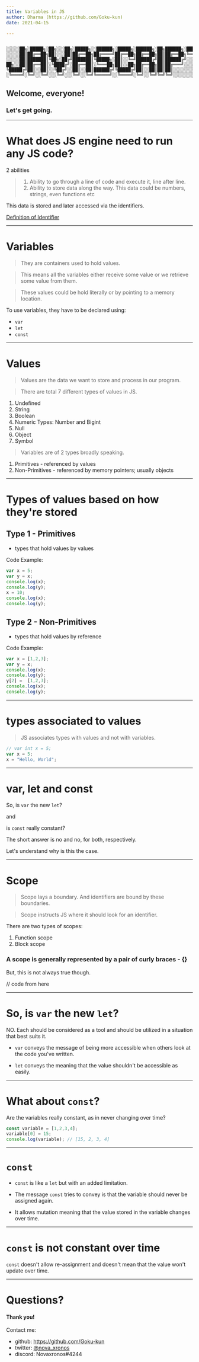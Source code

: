 ```yaml
---
title: Variables in JS
author: Dharma (https://github.com/Goku-kun)
date: 2021-04-15

---
```


```

░░░░░██╗░█████╗░██╗░░░██╗░█████╗░░██████╗░█████╗░██████╗░██╗██████╗░████████╗
░░░░░██║██╔══██╗██║░░░██║██╔══██╗██╔════╝██╔══██╗██╔══██╗██║██╔══██╗╚══██╔══╝
░░░░░██║███████║╚██╗░██╔╝███████║╚█████╗░██║░░╚═╝██████╔╝██║██████╔╝░░░██║░░░
██╗░░██║██╔══██║░╚████╔╝░██╔══██║░╚═══██╗██║░░██╗██╔══██╗██║██╔═══╝░░░░██║░░░
╚█████╔╝██║░░██║░░╚██╔╝░░██║░░██║██████╔╝╚█████╔╝██║░░██║██║██║░░░░░░░░██║░░░
░╚════╝░╚═╝░░╚═╝░░░╚═╝░░░╚═╝░░╚═╝╚═════╝░░╚════╝░╚═╝░░╚═╝╚═╝╚═╝░░░░░░░░╚═╝░░░
```

## Welcome, everyone!

### Let's get going.
---

# What does JS engine need to run any JS code?
                            
                            
                            

2 abilities

> 1. Ability to go through a line of code and execute it, line after line.
> 2. Ability to store data along the way. This data could be numbers, strings, even functions etc


This data is stored and later accessed via the identifiers.

[Definition of Identifier](https://developer.mozilla.org/en-US/docs/Glossary/Identifier)

---


# Variables

> They are containers used to hold values.

> This means all the variables either receive some value or we retrieve some value from them.

> These values could be hold literally or by pointing to a memory location.



To use variables, they have to be declared using:
- `var`
- `let`
- `const`


---

# Values

> Values are the data we want to store and process in our program.

> There are total 7 different types of values in JS.

1. Undefined
2. String
3. Boolean
4. Numeric Types: Number and Bigint
5. Null
6. Object
7. Symbol

> Variables are of 2 types broadly speaking.

1. Primitives - referenced by values
2. Non-Primitives - referenced by memory pointers; usually objects

---

# Types of values based on how they're stored

## Type 1 - Primitives

* types that hold values by values

Code Example:

```JavaScript
var x = 5;
var y = x;
console.log(x);
console.log(y);
x = 10;
console.log(x);
console.log(y);
```
## Type 2 - Non-Primitives

* types that hold values by reference

Code Example:

```JavaScript
var x = [1,2,3];
var y = x;
console.log(x);
console.log(y);
y[2] =  [1,2,3];
console.log(x);
console.log(y);
```

---

# types associated to values

> JS associates types with values and not with variables.

```JavaScript
// var int x = 5;
var x = 5;
x = "Hello, World";
```

---

# var, let and const

So, is `var` the new `let`? 

and

is `const` really constant?


The short answer is no and no, for both, respectively.

Let's understand why is this the case.


---

# Scope

> Scope lays a boundary. And identifiers are bound by these boundaries.

> Scope instructs JS where it should look for an identifier.

There are two types of scopes:

1. Function scope
2. Block scope

### A scope is generally represented by a pair of curly braces - {}

But, this is not always true though.

// code from here



---

# So, is `var` the new `let`?

NO. Each should be considered as a tool and should be utilized in a situation that best suits it.

- `var` conveys the message of being more accessible when others look at the code you've written.

- `let` conveys the meaning that the value shouldn't be accessible as easily.


--- 

# What about `const`?
                   
                   
                   

Are the variables really constant, as in never changing over time?

```JavaScript
const variable = [1,2,3,4];
variable[0] = 15;
console.log(variable); // [15, 2, 3, 4]
```


---

# `const`

                    
                    

- `const` is like a `let` but with an added limitation.

- The message `const` tries to convey is that the variable should never be assigned again.

- It allows mutation meaning that the value stored in the variable changes over time.

---

# `const` is not constant over time

`const` doesn't allow re-assignment and doesn't mean that the value won't update over time.


---

# Questions?


#### Thank you!


Contact me:
- github: https://github.com/Goku-kun
- twitter: [ @nova_xronos ](https://twitter.com/nova_xronos)
- discord: Novaxronos#4244
